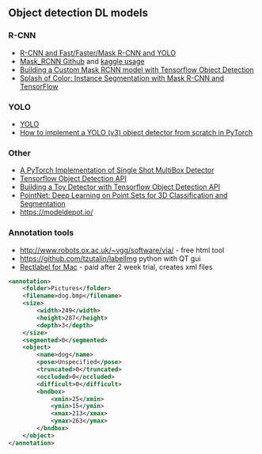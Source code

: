 ## Object detection DL models
### R-CNN
* [R-CNN and Fast/Faster/Mask R-CNN and YOLO](https://lilianweng.github.io/lil-log/2017/12/31/object-recognition-for-dummies-part-3.html)
* [Mask_RCNN Github](https://github.com/matterport/Mask_RCNN) and [kaggle usage](https://www.kaggle.com/c/data-science-bowl-2018/discussion/56326)
* [Building a Custom Mask RCNN model with Tensorflow Object Detection](https://towardsdatascience.com/building-a-custom-mask-rcnn-model-with-tensorflow-object-detection-952f5b0c7ab4)
* [Splash of Color: Instance Segmentation with Mask R-CNN and TensorFlow](https://engineering.matterport.com/splash-of-color-instance-segmentation-with-mask-r-cnn-and-tensorflow-7c761e238b46)

### YOLO
* [YOLO](https://pjreddie.com/darknet/yolo/)
* [How to implement a YOLO (v3) object detector from scratch in PyTorch](https://blog.paperspace.com/how-to-implement-a-yolo-object-detector-in-pytorch/)

### Other
* [A PyTorch Implementation of Single Shot MultiBox Detector](https://github.com/amdegroot/ssd.pytorch)
* [Tensorflow Object Detection API](https://github.com/tensorflow/models/tree/master/research/object_detection)
* [Building a Toy Detector with Tensorflow Object Detection API](https://towardsdatascience.com/building-a-toy-detector-with-tensorflow-object-detection-api-63c0fdf2ac95)
* [PointNet: Deep Learning on Point Sets for 3D Classification and Segmentation](https://github.com/charlesq34/pointnet)
* https://modeldepot.io/

### Annotation tools
* http://www.robots.ox.ac.uk/~vgg/software/via/ - free html tool
* https://github.com/tzutalin/labelImg python with QT gui
* [Rectlabel for Mac](https://rectlabel.com/) - paid after 2 week trial, creates xml files
```xml
<annotation>
    <folder>Pictures</folder>
    <filename>dog.bmp</filename>
    <size>
        <width>249</width>
        <height>287</height>
        <depth>3</depth>
    </size>
    <segmented>0</segmented>
    <object>
        <name>dog</name>
        <pose>Unspecified</pose>
        <truncated>0</truncated>
        <occluded>0</occluded>
        <difficult>0</difficult>
        <bndbox>
            <xmin>25</xmin>
            <ymin>15</ymin>
            <xmax>213</xmax>
            <ymax>263</ymax>
        </bndbox>
    </object>
</annotation>
```
